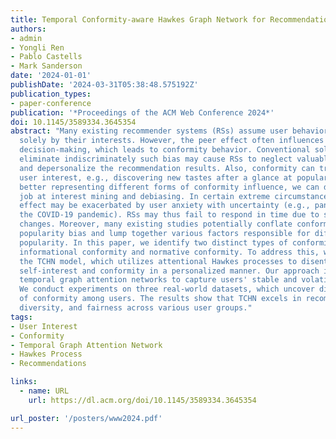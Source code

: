 ```yaml
---
title: Temporal Conformity-aware Hawkes Graph Network for Recommendations
authors:
- admin
- Yongli Ren
- Pablo Castells
- Mark Sanderson
date: '2024-01-01'
publishDate: '2024-03-31T05:38:48.575192Z'
publication_types:
- paper-conference
publication: '*Proceedings of the ACM Web Conference 2024*'
doi: 10.1145/3589334.3645354
abstract: "Many existing recommender systems (RSs) assume user behavior is governed
  solely by their interests. However, the peer effect often influences individual
  decision-making, which leads to conformity behavior. Conventional solutions that
  eliminate indiscriminately such bias may cause RSs to neglect valuable information
  and depersonalize the recommendation results. Also, conformity can transform into
  user interest, e.g., discovering new tastes after a glance at popular music. By
  better representing different forms of conformity influence, we can do a better
  job at interest mining and debiasing. In certain extreme circumstances, the herd
  effect may be exacerbated by user anxiety with uncertainty (e.g., panic buying during
  the COVID-19 pandemic). RSs may thus fail to respond in time due to sudden and dramatic
  changes. Moreover, many existing studies potentially conflate conformity bias with
  popularity bias and lump together various factors responsible for differences in
  popularity. In this paper, we identify two distinct types of conformity behavior:
  informational conformity and normative conformity. To address this, we introduce
  the TCHN model, which utilizes attentional Hawkes processes to disentangle user
  self-interest and conformity in a personalized manner. Our approach incorporates
  temporal graph attention networks to capture users' stable and volatile dynamics.
  We conduct experiments on three real-world datasets, which uncover diverse levels
  of conformity among users. The results show that TCHN excels in recommendation accuracy,
  diversity, and fairness across various user groups."
tags:
- User Interest
- Conformity
- Temporal Graph Attention Network
- Hawkes Process
- Recommendations

links:
  - name: URL
    url: https://dl.acm.org/doi/10.1145/3589334.3645354

url_poster: '/posters/www2024.pdf'
---
```

